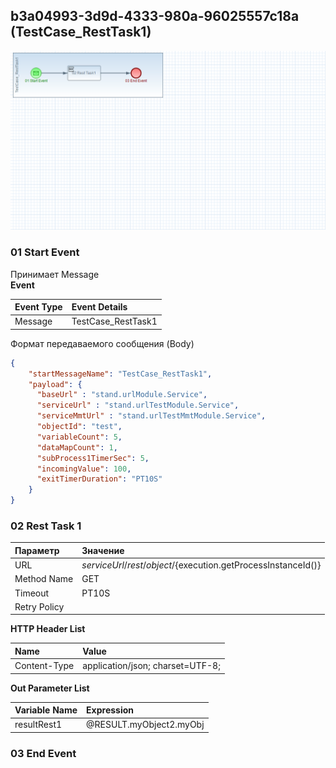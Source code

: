 ## <a name="b3a04993-3d9d-4333-980a-96025557c18a"></a> b3a04993-3d9d-4333-980a-96025557c18a (TestCase_RestTask1)
![alt text](../png/TestCase_RestTask1.PNG "TestCase_RestTask1")

### 01 Start Event
Принимает Message  
**Event**

| Event Type | Event Details
| :---       | :---            
| Message    | TestCase_RestTask1

Формат передаваемого сообщения (Body)
```json
{
    "startMessageName": "TestCase_RestTask1",
    "payload": {
      "baseUrl" : "stand.urlModule.Service",
      "serviceUrl" : "stand.urlTestModule.Service",
      "serviceMmtUrl" : "stand.urlTestMmtModule.Service",
      "objectId": "test",
      "variableCount": 5,
      "dataMapCount": 1,
      "subProcess1TimerSec": 5,
      "incomingValue": 100,
      "exitTimerDuration": "PT10S"
    }
}
```

### 02 Rest Task 1

| Параметр     | Значение
| :---         | :---   
| URL          | ${serviceUrl}/rest/object/${execution.getProcessInstanceId()}
| Method Name  | GET
| Timeout      | PT10S  
| Retry Policy | 

**HTTP Header List**  

| Name | Value
| :--- |  :---
| Content-Type | application/json; charset=UTF-8;

**Out Parameter List**  

| Variable Name | Expression
| :--- |  :---
| resultRest1 | @RESULT.myObject2.myObj

### 03 End Event